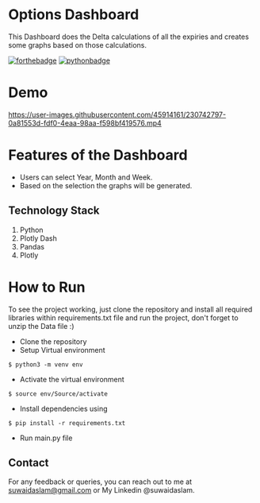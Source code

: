 # Options Dashboard
This Dashboard does the Delta calculations of all the expiries and creates some graphs based on those calculations.

[![forthebadge](https://forthebadge.com/images/badges/built-with-love.svg)](https://forthebadge.com)
[![pythonbadge](https://forthebadge.com/images/badges/made-with-python.svg)](https://forthebadge.com)

# Demo

https://user-images.githubusercontent.com/45914161/230742797-0a81553d-fdf0-4eaa-98aa-f598bf419576.mp4

# Features of the Dashboard

- Users can select Year, Month and Week.
- Based on the selection the graphs will be generated.

## Technology Stack 

1. Python 
2. Plotly Dash
3. Pandas
4. Plotly

# How to Run

To see the project working, just clone the repository and install all required libraries within requirements.txt file and run the project, don't forget to unzip the Data file :)

- Clone the repository
- Setup Virtual environment
```
$ python3 -m venv env
```
- Activate the virtual environment
```
$ source env/Source/activate
```
- Install dependencies using
```
$ pip install -r requirements.txt
```
- Run main.py file

## Contact

For any feedback or queries, you can reach out to me at [suwaidaslam@gmail.com](suwaidaslam@gmail.com) or My Linkedin @suwaidaslam.
